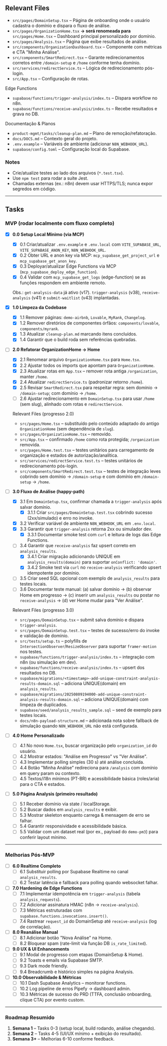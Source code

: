 ## Relevant Files

- `src/pages/DomainSetup.tsx` – Página de onboarding onde o usuário cadastra o domínio e dispara o fluxo de análise.
- `src/pages/OrganizationHome.tsx` **→ será renomeada para** `src/pages/Home.tsx` – Dashboard principal personalizado por domínio.
- `src/pages/Analysis.tsx` – Página que exibe resultados de análise.
- `src/components/OrganizationDashboard.tsx` – Componente com métricas e CTA "Minha Análise".
- `src/components/SmartRedirect.tsx` – Garante redirecionamentos corretos entre `/domain-setup` e `/home` conforme tenha domínio.
- `src/services/redirectService.ts` – Lógica de redirecionamento pós-login.
- `src/App.tsx` – Configuração de rotas.

Edge Functions
- `supabase/functions/trigger-analysis/index.ts` – Dispara workflow no n8n.
- `supabase/functions/receive-analysis/index.ts` – Recebe resultados e grava no DB.

Documentação & Planos
- `product-mgmt/tasks/cleanup-plan.md` – Plano de remoção/refatoração.
- `docs/DOCS.md` – Contexto geral do projeto.
- `.env.example` – Variáveis de ambiente (adicionar `N8N_WEBHOOK_URL`).
- `supabase/config.toml` – Configuração local do Supabase.

### Notes

- Crie/atualize testes ao lado dos arquivos (`*.test.tsx`).
- Use `npm test` para rodar a suíte Jest.
- Chamadas externas (ex.: n8n) devem usar HTTPS/TLS; nunca expor segredos em código.

---

## Tasks

### MVP (rodar localmente com fluxo completo)

- [x] **0.0 Setup Local Mínimo (via MCP)**
  - [x] 0.1 Criar/atualizar `.env.example` e `.env.local` com `VITE_SUPABASE_URL`, `VITE_SUPABASE_ANON_KEY`, `N8N_WEBHOOK_URL`.
  - [x] 0.2 Obter URL e anon key via MCP: `mcp_supabase_get_project_url` e `mcp_supabase_get_anon_key`.
  - [x] 0.3 Deployar/atualizar Edge Functions via MCP (`mcp_supabase_deploy_edge_function`).
  - [x] 0.4 Validar com `mcp_supabase_get_logs` (edge-function) se as funções respondem em ambiente remoto.
  
  Obs.: `get-analysis-data` já ativo (v17). `trigger-analysis` (v38), `receive-analysis` (v41) e `submit-waitlist` (v43) implantadas.

- [x] **1.0 Limpeza da Codebase**
  - [x] 1.1 Remover páginas: `demo-airbnb`, `Lovable`, `MyRank`, `Changelog`.
  - [x] 1.2 Remover diretórios de componentes órfãos: `components/lovable`, `components/myrank`.
  - [x] 1.3 Atualizar `cleanup-plan.md` marcando itens concluídos.
  - [x] 1.4 Garantir que o build roda sem referências quebradas.

- [ ] **2.0 Refatorar OrganizationHome → Home**
  - [x] 2.1 Renomear arquivo `OrganizationHome.tsx` para `Home.tsx`.
  - [x] 2.2 Ajustar todos os imports que apontam para `OrganizationHome`.
  - [x] 2.3 Atualizar rotas em `App.tsx` – remover rota antiga `/organization`, manter `/home`.
  - [x] 2.4 Atualizar `redirectService.ts` (padronizar retorno `/home`).
  - [x] 2.5 Revisar `SmartRedirect.tsx` para respeitar regra: sem domínio → `/domain-setup`; com domínio → `/home`.
  - [ ] 2.6 Ajustar redirecionamento em `DomainSetup.tsx` para usar `/home` (sem slug), alinhado com rotas e `redirectService`.

  Relevant Files (progresso 2.0)
  - `src/pages/Home.tsx` – substituído pelo conteúdo adaptado do antigo `OrganizationHome` (sem dependência de `slug`).
  - `src/pages/OrganizationHome.tsx` – removido.
  - `src/App.tsx` – confirmado `/home` como rota protegida; `/organization` removida.
  - `src/pages/Home.test.tsx` – testes unitários para carregamento de organização e estados de autorização/analítica.
  - `src/services/redirectService.test.ts` – testes unitários de redirecionamento pós-login.
  - `src/components/SmartRedirect.test.tsx` – testes de integração leves cobrindo sem domínio → `/domain-setup` e com domínio em `/domain-setup` → `/home`.

- [ ] **3.0 Fluxo de Análise (happy-path)**
  - [x] 3.1 Em `DomainSetup.tsx`, confirmar chamada a `trigger-analysis` após salvar domínio.
    - [x] 3.1.1 Criar `src/pages/DomainSetup.test.tsx` cobrindo sucesso (2xx/simulado) e erro no invoke.
  - [x] 3.2 Verificar variável de ambiente `N8N_WEBHOOK_URL` em `.env.local`.
  - [x] 3.3 Garantir que `trigger-analysis` retorna 2xx ou simulador dev.
    - [x] 3.3.1 Documentar smoke test com `curl` e leitura de logs das Edge Functions.
  - [ ] 3.4 Garantir que `receive-analysis` faz upsert correto em `analysis_results`.
    - [x] 3.4.1 Criar migração adicionando UNIQUE em `analysis_results(domain)` para suportar `onConflict: 'domain'`.
    - [x] 3.4.2 Smoke test via `curl` no `receive-analysis` verificando upsert idempotente por domínio.
  - [ ] 3.5 Criar seed SQL opcional com exemplo de `analysis_results` para testes locais.
  - [ ] 3.6 Documentar teste manual: (a) salvar domínio → (b) observar Home em progresso → (c) inserir um `analysis_results` ou postar no `receive-analysis` → (d) ver Home mudar para "Ver Análise".

  Relevant Files (progresso 3.0)
  - `src/pages/DomainSetup.tsx` – submit salva domínio e dispara `trigger-analysis`.
  - `src/pages/DomainSetup.test.tsx` – testes de sucesso/erro do invoke e validação de domínio.
  - `src/tests/setup.ts` – polyfills de `IntersectionObserver`/`ResizeObserver` para suportar `framer-motion` nos testes.
  - `supabase/functions/trigger-analysis/index.ts` – integração com n8n (ou simulação em dev).
  - `supabase/functions/receive-analysis/index.ts` – upsert dos resultados no DB.
  - `supabase/migrations/<timestamp>-add-unique-constraint-analysis-results-domain.sql` – adiciona UNIQUE(domain) em `analysis_results`.
  - `supabase/migrations/20250809194000-add-unique-constraint-analysis-results-domain.sql` – adiciona UNIQUE(domain) com limpeza de duplicados.
  - `supabase/seed/analysis_results_sample.sql` – seed de exemplo para testes locais.
  - `docs/n8n-payload-structure.md` – adicionada nota sobre fallback de simulação quando `N8N_WEBHOOK_URL` não está configurada.

- [ ] **4.0 Home Personalizado**
  - [ ] 4.1 No novo `Home.tsx`, buscar organização pelo `organization_id` do usuário.
  - [ ] 4.2 Mostrar estados: "Análise em Progresso" vs "Ver Análise".
  - [ ] 4.3 Implementar polling simples (30 s) até análise concluída.
  - [ ] 4.4 Botão "Minha Análise" redireciona para `/analysis` com domínio em query param ou contexto.
  - [ ] 4.5 Textos/i18n mínimos (PT-BR) e acessibilidade básica (roles/aria) para o CTA e estados.

- [ ] **5.0 Página Analysis (primeiro resultado)**
  - [ ] 5.1 Receber domínio via state / localStorage.
  - [ ] 5.2 Buscar dados em `analysis_results` e exibir.
  - [ ] 5.3 Mostrar skeleton enquanto carrega & mensagem de erro se falhar.
  - [ ] 5.4 Garantir responsividade e acessibilidade básica.
  - [ ] 5.5 Validar com um dataset real (por ex., payload do `demo-pm3`) para conferir layout mínimo.

---

### Melhorias Pós-MVP

- [ ] **6.0 Realtime Completo**
  - [ ] 6.1 Substituir polling por Supabase Realtime no canal `analysis_results`.
  - [ ] 6.2 Testar latência e fallback para polling quando websocket falhar.

- [ ] **7.0 Hardening de Edge Functions**
  - [ ] 7.1 Implementar idempotência em `trigger-analysis` (tabela `analysis_requests`).
  - [ ] 7.2 Adicionar assinatura HMAC (n8n → `receive-analysis`).
  - [ ] 7.3 Métricas estruturadas com `supabase.functions.invocations.insert()`.
  - [ ] 7.4 Rastrear `request_id` do DomainSetup até `receive-analysis` (log de correlação).

- [ ] **8.0 Reanálise Manual**
  - [ ] 8.1 Adicionar botão "Nova Análise" na Home.
  - [ ] 8.2 Bloquear spam (rate-limit via função DB `is_rate_limited`).

- [ ] **9.0 UX & UI Enhancements**
  - [ ] 9.1 Modal de progresso com etapas (DomainSetup & Home).
  - [ ] 9.2 Toasts e emails via Supabase SMTP.
  - [ ] 9.3 Dark mode friendly.
  - [ ] 9.4 Breadcrumb e histórico simples na página Analysis.

- [ ] **10.0 Observabilidade & Métricas**
  - [ ] 10.1 Dash Supabase Analytics – monitorar functions.
  - [ ] 10.2 Log pipeline de erros Pipefy → dashboard admin.
  - [ ] 10.3 Métricas de sucesso do PRD (TTFA, conclusão onboarding, clique CTA) por evento custom.

---

### Roadmap Resumido
1. **Semana 1** – Tasks 0-3 (setup local, build rodando, análise chegando).
2. **Semana 2** – Tasks 4-5 (UI/UX mínimo + exibição do resultado).
3. **Semana 3+** – Melhorias 6-10 conforme feedback.
